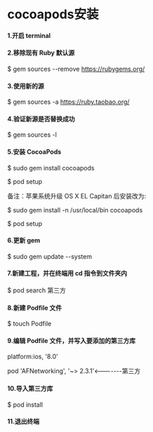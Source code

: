 # cocoapods安装
#### 1.开启 terminal
#### 2.移除现有 Ruby 默认源
$ gem sources --remove https://rubygems.org/

#### 3.使用新的源
$ gem sources -a https://ruby.taobao.org/

#### 4.验证新源是否替换成功
$ gem sources -l

#### 5.安装 CocoaPods
$ sudo gem install cocoapods

$ pod setup

备注：苹果系统升级 OS X EL Capitan 后安装改为:

$ sudo gem install -n /usr/local/bin cocoapods

$ pod setup

#### 6.更新 gem
$ sudo gem update --system

#### 7.新建工程，并在终端用 cd 指令到文件夹内
$ pod search 第三方

#### 8.新建 Podfile 文件
$ touch Podfile

#### 9.编辑 Podfile 文件，并写入要添加的第三方库
platform:ios, '8.0'

pod 'AFNetworking', '~> 2.3.1'<-------第三方

#### 10.导入第三方库
$ pod install

#### 11.退出终端

